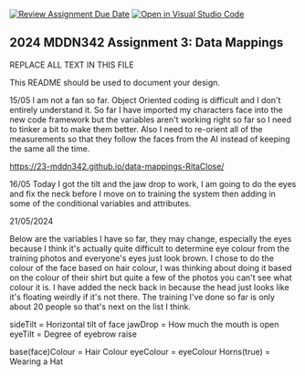 [![Review Assignment Due Date](https://classroom.github.com/assets/deadline-readme-button-24ddc0f5d75046c5622901739e7c5dd533143b0c8e959d652212380cedb1ea36.svg)](https://classroom.github.com/a/HpplOQZx)
[![Open in Visual Studio Code](https://classroom.github.com/assets/open-in-vscode-718a45dd9cf7e7f842a935f5ebbe5719a5e09af4491e668f4dbf3b35d5cca122.svg)](https://classroom.github.com/online_ide?assignment_repo_id=14993370&assignment_repo_type=AssignmentRepo)
## 2024 MDDN342 Assignment 3: Data Mappings

REPLACE ALL TEXT IN THIS FILE

This README should be used to document your design.

15/05
I am not a fan so far. Object Oriented coding is difficult and I don't entirely understand it. So far I have imported my characters face into the new code framework but the variables aren't working right so far so I need to tinker a bit to make them better. Also I need to re-orient all of the measurements so that they follow the faces from the AI instead of keeping the same all the time.

https://23-mddn342.github.io/data-mappings-RitaClose/ 

16/05
Today I got the tilt and the jaw drop to work, I am going to do the eyes and fix the neck before I move on to training the system then adding in some of the conditional variables and attributes.

21/05/2024

Below are the variables I have so far, they may change, especially the eyes because I think it's actually quite difficult to determine eye colour from the training photos and everyone's eyes just look brown. I chose to do the colour of the face based on hair colour, I was thinking about doing it based on the colour of their shirt but quite a few of the photos you can't see what colour it is. I have added the neck back in because the head just looks like it's floating weirdly if it's not there. The training I've done so far is only about 20 people so that's next on the list I think.

sideTilt = Horizontal tilt of face
jawDrop = How much the mouth is open
eyeTilt = Degree of eyebrow raise

base(face)Colour = Hair Colour
eyeColour = eyeColour
Horns(true) = Wearing a Hat

